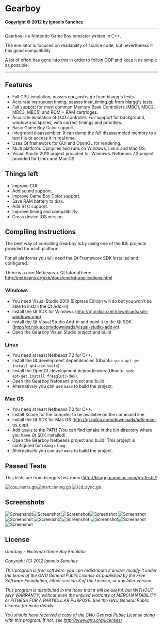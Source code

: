 Gearboy
=======
<b>Copyright &copy; 2012 by Ignacio Sanchez</b>

----------

Gearboy is a Nintendo Game Boy emulator written in C++.

The emulator is focused on readability of source code, but nevertheless it has good compatibility.

A lot of effort has gone into this in order to follow OOP and keep it as simple as possible.

----------

Features
--------

- Full CPU emulation, passes cpu_instrs.gb from blargg's tests.
- Accurate instruction timing, passes instr_timing.gb from blargg's tests.
- Full support for most common Memory Bank Controllers (MBC1, MBC2, MBC3, MBC5) and ROM + RAM cartridges.
- Accurate emulation of LCD controller. Full support for background, window and sprites, with correct timings and priorities.
- Basic Game Boy Color support.
- Integrated disassembler. It can dump the full disassembled memory to a text file or access it in real time.
- Uses Qt framework for GUI and OpenGL for rendering.
- Multi platform. Compiles and runs on Windows, Linux and Mac OS.
- Visual Studio 2010 project provided for Windows. Netbeans 7.2 project provided for Linux and Mac OS.

Things left
-----------

- Improve GUI.
- Add sound support.
- Improve Game Boy Color support.
- Save RAM battery to disk.
- Add RTC support.
- Improve timing and compatibility.
- Cross device iOS version.

Compiling Instructions
----------------------

The best way of compiling Gearboy is by using one of the IDE projects provided for each platform.

For all platforms you will need the Qt Framework SDK installed and configured.

There is a nice Netbeans + Qt tutorial here: http://netbeans.org/kb/docs/cnd/qt-applications.html

### Windows
- You need Visual Studio 2010 (Express Edition will do but you won't be able to install the Qt Add-in).
- Install the Qt SDK for Windows (http://qt.nokia.com/downloads/sdk-windows-cpp).
- Install the Qt Visual Studio Add-in and point it to the Qt SDK (http://qt.nokia.com/downloads/visual-studio-add-in).
- Open the Gearboy Visual Studio project and build.

### Linux
- You need at least Netbeans 7.2 for C++.
- Install the Qt development dependencies (Ubuntu: <code>sudo apt-get install qt4-dev-tools</code>).
- Install the OpenGL development dependencies (Ubuntu: <code>sudo apt-get install freeglut3-dev</code>).
- Open the Gearboy Netbeans project and build.
- Alternatively you can use <code>make</code> to build the project.

### Mac OS
- You need at least Netbeans 7.2 for C++.
- Install Xcode for the compiler to be available on the command line.
- Install the Qt SDK for Mac OS (http://qt.nokia.com/downloads/sdk-mac-os-cpp).
- Add <code>qmake</code> to the PATH (You can find qmake in the bin directory where you have Qt SDK installed). 
- Open the Gearboy Netbeans project and build. This project is configured for using <code>clang</code>.
- Alternatively you can use <code>make</code> to build the project.

Passed Tests
------------

This tests are from blargg's test roms (http://blargg.parodius.com/gb-tests/)

![cpu_instrs.gb](http://www.geardome.com/files/gearboy/12.png)![insrt_timing.gb](http://www.geardome.com/files/gearboy/13.png) 
![lcd_sync.gb](http://www.geardome.com/files/gearboy/14.png)

Screenshots
-----------

![Screenshot](http://www.geardome.com/files/gearboy/1.png)![Screenshot](http://www.geardome.com/files/gearboy/2.png)
![Screenshot](http://www.geardome.com/files/gearboy/3.png)![Screenshot](http://www.geardome.com/files/gearboy/4.png)
![Screenshot](http://www.geardome.com/files/gearboy/5.png)![Screenshot](http://www.geardome.com/files/gearboy/6.png)
![Screenshot](http://www.geardome.com/files/gearboy/7.png)![Screenshot](http://www.geardome.com/files/gearboy/8.png)
![Screenshot](http://www.geardome.com/files/gearboy/9.png)![Screenshot](http://www.geardome.com/files/gearboy/10.png)
![Screenshot](http://www.geardome.com/files/gearboy/11.png)

License
-------

<i>Gearboy - Nintendo Game Boy Emulator</i>

<i>Copyright (C) 2012  Ignacio Sanchez</i>

<i>This program is free software: you can redistribute it and/or modify</i>
<i>it under the terms of the GNU General Public License as published by</i>
<i>the Free Software Foundation, either version 3 of the License, or</i>
<i>any later version.</i>

<i>This program is distributed in the hope that it will be useful,</i>
<i>but WITHOUT ANY WARRANTY; without even the implied warranty of</i>
<i>MERCHANTABILITY or FITNESS FOR A PARTICULAR PURPOSE. See the</i>
<i>GNU General Public License for more details.</i>

<i>You should have received a copy of the GNU General Public License</i>
<i>along with this program.  If not, see http://www.gnu.org/licenses/</i>
